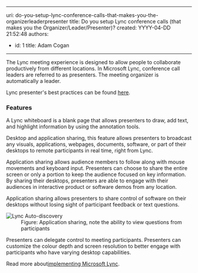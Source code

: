 

---
uri: do-you-setup-lync-conference-calls-that-makes-you-the-organizerleaderpresenter
title: Do you setup Lync conference calls (that makes you the Organizer/Leader/Presenter)?
created: YYYY-04-DD 21:52:48
authors:
  - id: 1
    title: Adam Cogan
---




<span class='intro'> ​The Lync meeting experience is designed to allow people to collaborate productively from different locations. In Microsoft Lync, conference call leaders are referred to as presenters. The meeting organizer is automatically a leader. </span>

<p>Lync presenter's best practices can be found 
   <a target="_blank" href="http&#58;//office.microsoft.com/en-us/communicator-help/organizer-and-presenter-best-practices-HA102006921.aspx">here</a>.</p><h3>Features</h3><p>A Lync whiteboard is a blank page that allows presenters to draw, add text, and highlight information by using the annotation tools.</p><p>Desktop and application sharing, this feature allows presenters to broadcast any visuals, applications, webpages, documents, software, or part of their desktops to remote participants in real time, right from Lync.</p><p>Application sharing allows audience members to follow along with mouse movements and keyboard input. Presenters can choose to share the entire screen or only a portion to keep the audience focused on key information. By sharing their desktops, presenters are able to engage with their audiences in interactive product or software demos from any location.</p><p>Application sharing allows presenters to share control of software on their desktops without losing sight of participant feedback or text questions.</p><dl class="image"><dt>
      <img src="/PublishingImages/lync-app-sharing.jpg" alt="Lync Auto-discovery" />
   </dt><dd>Figure&#58; Application sharing, note the ability to view questions from participants</dd></dl><p>Presenters can delegate control to meeting participants. Presenters can customize the colour depth and screen resolution to better engage with participants who have varying desktop capabilities.</p><p>Read more about 
   <a href="http&#58;//www.ssw.com.au/ssw/Consulting/Lync.aspx">​implementing Microsoft Lync</a>.</p>​



